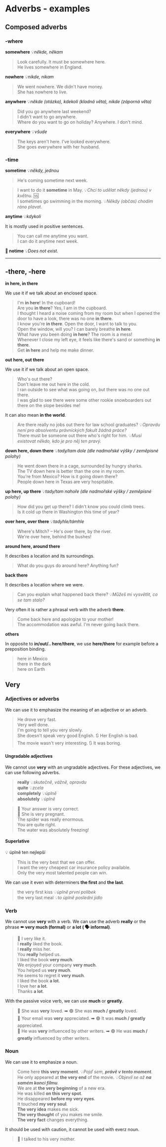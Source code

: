 # Adverbs - examples

## Composed adverbs

### -where

**somewhere** 💡*někde, někam*

> Look carefully. It must be somewhere here. <br/>
> He lives somewhere in England. <br/>

**nowhere** 💡*nikde, nikam*

> We went nowhere. We didn't have money. <br/>
> She has nowhere to live. <br/>

**anywhere** 💡*někde (otázka), kdekoli (kladná věta), nikde (záporná věta)*

> Did you go anywhere last weekend? <br/>
> I didn't want to go anywhere. <br/>
> Where do you want to go on holiday? Anywhere. I don't mind. <br/>

**everywhere** 💡*všude*

> The keys aren't here. I've looked everywhere. <br/>
> She goes everywhere with her husband. <br/>

### -time

**sometime** 💡*někdy, jednou*

> He's coming sometime next week. <br/>

> I want to do it **sometime** in May. 💡*Chci to udělat někdy (jednou) v květnu.*
> 🆚 <br/>
> I sometimes go swimming in the morning. 💡*Někdy (občas) chodím ráno plavat.* <br/>

**anytime** 💡*kdykoli*

It is mostly used in positive sentences.

> You can call me anytime you want. <br/>
> I can do it anytime next week. <br/>

**🔴 notime** 💡*Does not exist.*

<hr/>

## -there, -here

**in here, in there**

We use it if we talk about an enclosed space.

> I'm **in here**! In the cupboard! <br/>
> Are you **in there**? Yes, I am in the cupboard. <br/>
> I thought I heard a noise coming from my room but when I opened the door to have a look, there was no one **in
> there**. <br/>
> I know you're **in there**. Open the door, I want to talk to you. <br/>
> Open the window, will you? I can barely breathe **in here**. <br/>
> What have you been doing **in here**? The room is a mess! <br/>
> Whenever I close my left eye, it feels like there's sand or something **in there**. <br/>
> Get **in here** and help me make dinner. <br/>

**out here, out there**

We use it if we talk about an open space.

> Who's out there? <br/>
> Don't leave me out here in the cold. <br/>
> I ran outside to see what was going on, but there was no one out there. <br/>
> I was glad to see there were some other rookie snowboarders out there on the slope besides me! <br/>

It can also mean **in the world**.

> Are there really no jobs out there for law school graduates? 💡*Opravdu není pro absolventu právníckých fakult žádná
práce?* <br/>
> There must be someone out there who's right for him. 💡*Musí existovat někdo, kdo je pro něj ten pravý.* <br/>

**down here, down there** 💡*tady/tam dole (dle nadmořské výšky / zeměpisné polohy)*

> He went down there in a cage, surrounded by hungry sharks. <br/>
> The TV down here is better than the one in my room. <br/>
> You're from Mexico? How is it going down there? <br/>
> People down here in Texas are very hospitable. <br/>

**up here, up there** 💡*tady/tam nahoře (dle nadmořské výšky / zeměpisné polohy)*

> How did you get up there? I didn't know you could climb trees. <br/>
> Is it cold up there in Washington this time of year? <br/>

**over here, over there** 💡*tadyhle/támhle*

> Where's Mitch? – He's over there, by the river. <br/>
> We're over here, behind the bushes! <br/>

**around here, around there**

It describes a location and its surroundings.

> What do you guys do around here? Anything fun? <br/>

**back there**

It describes a location where we were.

> Can you explain what happened back there? 💡*Můžeš mi vysvětlit, co se tam stalo?* <br/>

Very often it is rather a phrasal verb with the adverb **there**. <br/>

> Come back here and apologize to your mother! <br/>
> The accommodation was awful. I'm never going back there. <br/>

**others**

In opposite to **in/out/.. here/there**, we use **here/there** for example before a preposition binding.

> here in Mexico <br/>
> there in the dark <br/>
> here on Earth <br/>

## Very

### Adjectives or adverbs

We can use it to emphasize the meaning of an adjective or an adverb.

> He drove very fast. <br/>
> Very well done. <br/>
> I'm going to tell you very slowly. <br/>
> She doesn't speak very good English. 🔃 Her English is bad. <br/>
> The movie wasn't very interesting. 🔃 It was boring. <br/>

#### Ungradable adjectives

We cannot use **very** with an ungradable adjectives. For these adjectives, we can use following adverbs.

> **really** 💡*skutečně, vážně, opravdu* <br/>
> **quite** 💡*zcela* <br/>
> **completely** 💡*úplně* <br/>
> **absolutely** 💡*úplně* <br/>

> 🔴 Your answer is very correct. <br/>
> 🔴 She is very pregnant. <br/>
> The spider was really enormous. <br/>
> You are quite right. <br/>
> The water was absolutely freezing! <br/>

#### Superlative

💡 úplně ten nejlepší

> This is the very best that we can offer. <br/>
> I want the very cheapest car insurance policy available. <br/>
> Only the very most talented people can win. <br/>

We can use it even with determiners **the first** and **the last**.

> the very first kiss 💡*úplně první polibek* <br/>
> the very last meal 💡*to úplně poslední jídlo* <br/>

### Verb

We cannot use **very** with a verb. We can use the adverb **really** or the phrase **✏ very much (formal)** or **a lot (
🗣 informal)**.

> 🔴 I very like it. <br/>
> I **really** liked the book. <br/>
> I **really** miss her. <br/>
> You **really** helped us. <br/>
> I liked the book **very much**. <br/>
> We enjoyed your company **very much**. <br/>
> You helped us **very much**. <br/>
> He seems to regret it **very much**. <br/>
> I liked the book **a lot**. <br/>
> I love her **a lot**. <br/>
> Thanks **a lot**. <br/>

With the passive voice verb, we can use **much** or **greatly**.

> 🔴 She was **very** loved. ➡ 🟢 She was **much / greatly** loved. <br/>
> 🔴 Your email was **very** appreciated. ➡ 🟢 It was **much / greatly** appreciated. <br/>
> 🔴 He was **very** influenced by other writers. ➡ 🟢 He was **much / greatly** influenced by other writers. <br/>

### Noun

We can use it to emphasize a noun.

> Come here **this very moment**. 💡*Pojď sem, **právě v tento moment**.* <br/>
> He only appeared at **the very end** of the movie. 💡*Objevil se až **na samém konci filmu**.* <br/>
> We are at **the very beginning** of a new era. <br/>
> He was killed **on this very spot**. <br/>
> He disappeared **before my very eyes**. <br/>
> It touched **my very soul**. <br/>
> **The very idea** makes me sick. <br/>
> **The very thought** of you makes me smile. <br/>
> **The very fact** changes everything. <br/>

It should be used with caution, it cannot be used with everz noun.

> 🔴 I talked to his very mother. <br/>
